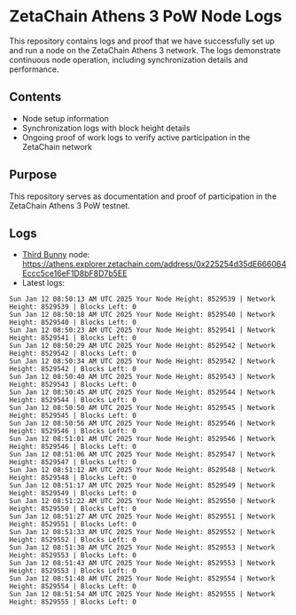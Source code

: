 # ZetaChain Athens 3 PoW Node Logs
This repository contains logs and proof that we have successfully set up and run a node on the ZetaChain Athens 3 network. The logs demonstrate continuous node operation, including synchronization details and performance.

## Contents
- Node setup information
- Synchronization logs with block height details
- Ongoing proof of work logs to verify active participation in the ZetaChain network

## Purpose
This repository serves as documentation and proof of participation in the ZetaChain Athens 3 PoW testnet.

## Logs

- [Third Bunny](https://thirdbunny.xyz/) node: https://athens.explorer.zetachain.com/address/0x225254d35dE666064Eccc5ce16eF1D8bF8D7b5EE
- Latest logs:
```
Sun Jan 12 08:50:13 AM UTC 2025 Your Node Height: 8529539 | Network Height: 8529539 | Blocks Left: 0
Sun Jan 12 08:50:18 AM UTC 2025 Your Node Height: 8529540 | Network Height: 8529540 | Blocks Left: 0
Sun Jan 12 08:50:23 AM UTC 2025 Your Node Height: 8529541 | Network Height: 8529541 | Blocks Left: 0
Sun Jan 12 08:50:29 AM UTC 2025 Your Node Height: 8529542 | Network Height: 8529542 | Blocks Left: 0
Sun Jan 12 08:50:34 AM UTC 2025 Your Node Height: 8529542 | Network Height: 8529542 | Blocks Left: 0
Sun Jan 12 08:50:40 AM UTC 2025 Your Node Height: 8529543 | Network Height: 8529543 | Blocks Left: 0
Sun Jan 12 08:50:45 AM UTC 2025 Your Node Height: 8529544 | Network Height: 8529544 | Blocks Left: 0
Sun Jan 12 08:50:50 AM UTC 2025 Your Node Height: 8529545 | Network Height: 8529545 | Blocks Left: 0
Sun Jan 12 08:50:56 AM UTC 2025 Your Node Height: 8529546 | Network Height: 8529546 | Blocks Left: 0
Sun Jan 12 08:51:01 AM UTC 2025 Your Node Height: 8529546 | Network Height: 8529546 | Blocks Left: 0
Sun Jan 12 08:51:06 AM UTC 2025 Your Node Height: 8529547 | Network Height: 8529547 | Blocks Left: 0
Sun Jan 12 08:51:12 AM UTC 2025 Your Node Height: 8529548 | Network Height: 8529548 | Blocks Left: 0
Sun Jan 12 08:51:17 AM UTC 2025 Your Node Height: 8529549 | Network Height: 8529549 | Blocks Left: 0
Sun Jan 12 08:51:22 AM UTC 2025 Your Node Height: 8529550 | Network Height: 8529550 | Blocks Left: 0
Sun Jan 12 08:51:27 AM UTC 2025 Your Node Height: 8529551 | Network Height: 8529551 | Blocks Left: 0
Sun Jan 12 08:51:33 AM UTC 2025 Your Node Height: 8529552 | Network Height: 8529552 | Blocks Left: 0
Sun Jan 12 08:51:38 AM UTC 2025 Your Node Height: 8529553 | Network Height: 8529553 | Blocks Left: 0
Sun Jan 12 08:51:43 AM UTC 2025 Your Node Height: 8529553 | Network Height: 8529553 | Blocks Left: 0
Sun Jan 12 08:51:48 AM UTC 2025 Your Node Height: 8529554 | Network Height: 8529554 | Blocks Left: 0
Sun Jan 12 08:51:54 AM UTC 2025 Your Node Height: 8529555 | Network Height: 8529555 | Blocks Left: 0
```
